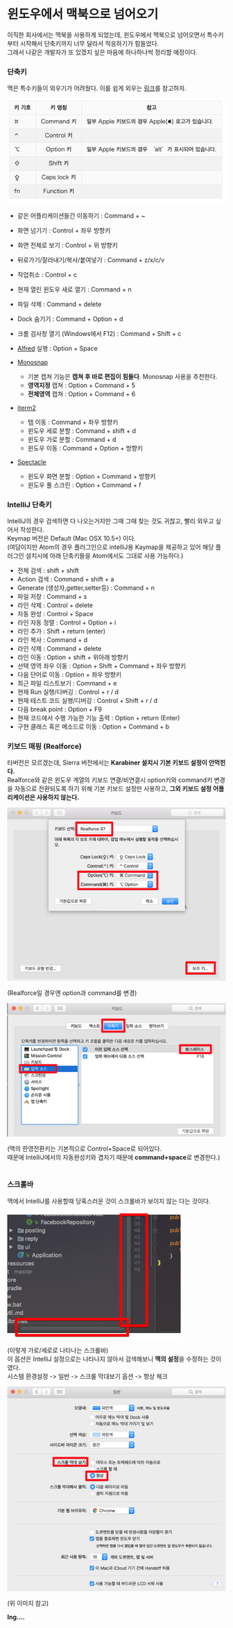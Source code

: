# 윈도우에서 맥북으로 넘어오기
이직한 회사에서는 맥북을 사용하게 되었는데, 윈도우에서 맥북으로 넘어오면서 특수키부터 시작해서 단축키까지 너무 달라서 적응하기가 힘들었다.<br/>
그래서 나같은 개발자가 또 있겠지 싶은 마음에 하나하나씩 정리할 예정이다.

### 단축키
맥은 특수키들이 외우기가 어려웠다. 이를 쉽게 외우는 [링크](http://macnews.tistory.com/564)를 참고하자. <br/>

![특수키](./images/특수키.png)

* 같은 어플리케이션들간 이동하기 : Command + ~
* 화면 넘기기 : Control + 좌우 방향키
* 화면 전체로 보기 : Control + 위 방향키
* 뒤로가기/잘라내기/복사/붙여넣기 : Command + z/x/c/v
* 작업취소 : Control + c
* 현재 열린 윈도우 새로 열기 : Command + n
* 파일 삭제 : Command + delete
* Dock 숨기기 : Command + Option + d
* 크롬 검사창 열기 (Windows에서 F12) : Command + Shift + c

* [Alfred](http://macworld.hjsong.net/62) 실행 : Option + Space
* [Monosnap](http://macnews.tistory.com/1064)
  - 기본 캡쳐 기능은 **캡쳐 후 바로 편집이 힘들다**. Monosnap 사용을 추천한다.
  - **영역지정** 캡쳐 : Option + Command + 5
  - **전체영역** 캡쳐 : Option + Command + 6
* [iterm2](https://gist.github.com/helger/3070258)
  - 탭 이동 : Command + 좌우 방향키
  - 윈도우 세로 분할 : Command + shift + d
  - 윈도우 가로 분할 : Command + d
  - 윈도우 이동 : Command + Option + 방향키
* [Spectacle](http://macnews.tistory.com/3198)
  - 윈도우 화면 분할 : Option + Command + 방향키
  - 윈도우 풀 스크린 : Option + Command + f      


### IntelliJ 단축키
IntelliJ의 경우 검색하면 다 나오는거지만 그때 그때 찾는 것도 귀찮고, 빨리 외우고 싶어서 작성한다. <br/>
Keymap 버전은 Default (Mac OSX 10.5+) 이다. <br/>
(여담이지만 Atom의 경우 플러그인으로 intelliJ용 Kaymap을 제공하고 있어 해당 플러그인 설치시에 아래 단축키들을 Atom에서도 그대로 사용 가능하다.) <br/>

* 전체 검색 : shift + shift
* Action 검색 : Command + shift + a
* Generate (생성자,getter,setter등) : Command + n
* 파일 저장 : Command + s
* 라인 삭제 : Control + delete
* 자동 완성 : Control + Space
* 라인 자동 정렬 : Control + Option + i
* 라인 추가 : Shift + return (enter)
* 라인 복사 : Command + d
* 라인 삭제 : Command + delete
* 라인 이동 : Option + shift + 위아래 방향키
* 선택 영역 좌우 이동 : Option + Shift + Command + 좌우 방향키
* 다음 단어로 이동 : Option + 좌우 방향키
* 최근 파일 리스트보기 : Command + e
* 현재 Run 실행/디버깅 : Control + r / d
* 현재 테스트 코드 실행/디버깅 : Control + Shift + r / d
* 다음 break point : Option + F9
* 현재 코드에서 수행 가능한 기능 출력 : Option + return (Enter)
* 구현 클래스 혹은 메소드로 이동 : Option + Command + b

### 키보드 매핑 (Realforce)
타버전은 모르겠는데, Sierra 버전에서는 **Karabiner 설치시 기본 키보드 설정이 안먹힌다.** <br/>
Realforce와 같은 윈도우 계열의 키보드 연결/비연결시 option키와 command키 변경을 자동으로 전환되도록 하기 위해 기본 키보드 설정만 사용하고, **그외 키보드 설정 어플리케이션은 사용하지 않는다.** <br/>

![키보드](./images/키보드.png)

(Realforce일 경우엔 option과 command를 변경) <br/>

![키보드 한영전환](./images/키보드_한영전환.png)

(맥의 한영전환키는 기본적으로 Control+Space로 되어있다. <br/>
때문에 IntelliJ에서의 자동완성키와 겹치기 때문에 **command+space**로 변경한다.) <br/>
<br/>

### 스크롤바
맥에서 IntelliJ를 사용할때 당혹스러운 것이 스크롤바가 보이지 않는 다는 것이다. <br/>

![스크롤바1](./images/스크롤바1.png)

(이렇게 가로/세로로 나타나는 스크롤바) <br/>
이 옵션은 IntelliJ 설정으로는 나타나지 않아서 검색해보니 **맥의 설정**을 수정하는 것이였다. <br/>
시스템 환경설정 -> 일반 -> 스크롤 막대보기 옵션 -> 항상 체크

![스크롤바2](./images/스크롤바2.png)

(위 이미지 참고)<br/>

**Ing....**
